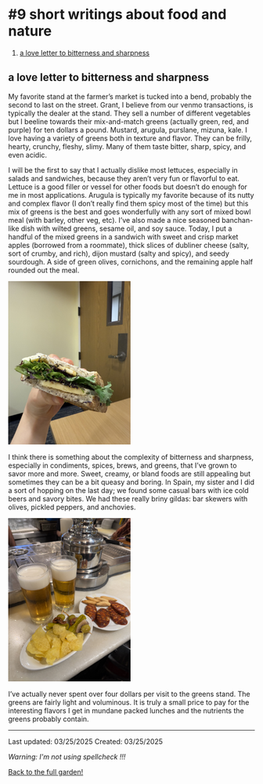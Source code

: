 # #9 short writings about food and nature

1. [a love letter to bitterness and sharpness](#a-love-letter-to-bitterness-and-sharpness)

## a love letter to bitterness and sharpness

My favorite stand at the farmer’s market is tucked into a bend, probably the second to last on the street. Grant, I believe from our venmo transactions, is typically the dealer at the stand. They sell a number of different vegetables but I beeline towards their mix-and-match greens (actually green, red, and purple) for ten dollars a pound. Mustard, arugula, purslane, mizuna, kale. I love having a variety of greens both in texture and flavor. They can be frilly, hearty, crunchy, fleshy, slimy. Many of them taste bitter, sharp, spicy, and even acidic. 

I will be the first to say that I actually dislike most lettuces, especially in salads and sandwiches, because they aren’t very fun or flavorful to eat. Lettuce is a good filler or vessel for other foods but doesn’t do enough for me in most applications. Arugula is typically my favorite because of its nutty and complex flavor (I don’t really find them spicy most of the time) but this mix of greens is the best and goes wonderfully with any sort of mixed bowl meal (with barley, other veg, etc). I’ve also made a nice seasoned banchan-like dish with wilted greens, sesame oil, and soy sauce. Today, I put a handful of the mixed greens in a sandwich with sweet and crisp market apples (borrowed from a roommate), thick slices of dubliner cheese (salty, sort of crumby, and rich), dijon mustard (salty and spicy), and seedy sourdough. A side of green olives, cornichons, and the remaining apple half rounded out the meal. 

<a href="./img/sandwich.jpeg">
    <img src="./img/sandwich.jpeg" width="250">
</a>

I think there is something about the complexity of bitterness and sharpness, especially in condiments, spices, brews, and greens, that I’ve grown to savor more and more. Sweet, creamy, or bland foods are still appealing but sometimes they can be a bit queasy and boring. In Spain, my sister and I did a sort of hopping on the last day; we found some casual bars with ice cold beers and savory bites. We had these really briny gildas: bar skewers with olives, pickled peppers, and anchovies.  

<a href="./img/gilda.jpeg">
    <img src="./img/gilda.jpeg" width="250">
</a>

I’ve actually never spent over four dollars per visit to the greens stand. The greens are fairly light and voluminous. It is truly a small price to pay for the interesting flavors I get in mundane packed lunches and the nutrients the greens probably contain. 

------------
Last updated: 03/25/2025
Created: 03/25/2025

*Warning: I'm not using spellcheck !!!* 

[Back to the full garden!](./index.md)